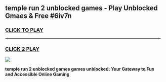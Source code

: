 
## temple run 2 unblocked games - Play Unblocked Gmaes & Free #6iv7n
<h3>
<a href="https://premium.freeplayer.one?title=temple_run_2_unblocked_games&ref=03M">CLICK TO PLAY</a></h3>
<hr>

<h3>
<a href="https://premium.freeplayer.one?title=temple_run_2_unblocked_games&ref=03M">CLICK 2 PLAY</a>
  
</h3>

<a href="https://premium.freeplayer.one?title=temple_run_2_unblocked_games&ref=03M"><img src="https://clearcache.store/games.png"></a>


**temple run 2 unblocked games games unblocked: Your Gateway to Fun and Accessible Online Gaming**
